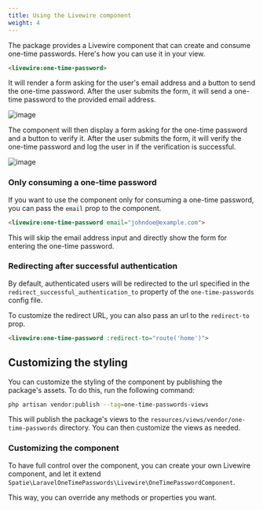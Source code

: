 ```yaml
---
title: Using the Livewire component
weight: 4
---
```


The package provides a Livewire component that can create and consume one-time passwords. Here's how you can use it in your view.

```html
<livewire:one-time-password>
```

It will render a form asking for the user's email address and a button to send the one-time password. After the user submits the form, it will send a one-time password to the provided email address. 

![image](/docs/laravel-one-time-passwords/v1/images/form-email.png)

The component will then display a form asking for the one-time password and a button to verify it. After the user submits the form, it will verify the one-time password and log the user in if the verification is successful.

![image](/docs/laravel-one-time-passwords/v1/images/form-code.png)

### Only consuming a one-time password

If you want to use the component only for consuming a one-time password, you can pass the `email` prop to the component. 

```html
<livewire:one-time-password email="johndoe@example.com">
```

This will skip the email address input and directly show the form for entering the one-time password.

### Redirecting after successful authentication

By default, authenticated users will be redirected to the url specified in the `redirect_successful_authentication_to` property of the `one-time-passwords` config file.

To customize the redirect URL, you can also pass an url to the `redirect-to` prop.

```html
<livewire:one-time-password :redirect-to="route('home')">
```

## Customizing the styling

You can customize the styling of the component by publishing the package's assets. To do this, run the following command:

```bash
php artisan vendor:publish --tag=one-time-passwords-views
```

This will publish the package's views to the `resources/views/vendor/one-time-passwords` directory. You can then customize the views as needed.


### Customizing the component

To have full control over the component, you can create your own Livewire component, and let it extend `Spatie\LaravelOneTimePasswords\Livewire\OneTimePasswordComponent`.

This way, you can override any methods or properties you want.

